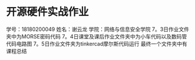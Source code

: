 # 开源硬件实战作业

   学号：18180200049
   姓名：谢云龙
   学院：网络与信息安全学院
   7。3日作业文件夹中为MORSE密码代码
   7。4日课堂及课后作业文件夹中为小车代码以及数码管代码电路图 
   7。5日作业文件夹为tinkercad摩尔斯代码运行
   最终一个文件夹中有课程总结
  
